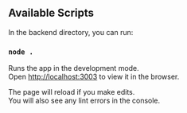 ## Available Scripts

In the backend directory, you can run:

### `node .`

Runs the app in the development mode.<br>
Open [http://localhost:3003](http://localhost:3003) to view it in the browser.

The page will reload if you make edits.<br>
You will also see any lint errors in the console.
